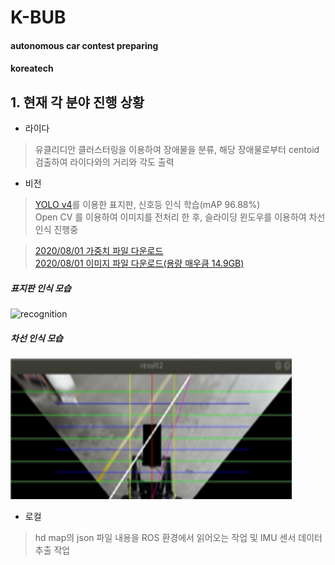# K-BUB
#### autonomous car contest preparing
#### koreatech

## 1. 현재 각 분야 진행 상황

* 라이다
> 유클리디안 클러스터링을 이용하여 장애물을 분류, 해당 장애물로부터 centoid 검출하여 라이다와의 거리와 각도 출력

* 비전
> [YOLO v4](https://github.com/AlexeyAB/darknet)를 이용한 표지판, 신호등 인식 학습(mAP 96.88%)  
> Open CV 를 이용하여 이미지를 전처리 한 후, 슬라이딩 윈도우를 이용하여 차선인식 진행중  

> [2020/08/01 가중치 파일 다운로드](https://koreatechackr-my.sharepoint.com/:u:/g/personal/jun752601_koreatech_ac_kr/EUX4ebVUXcdDituoYFIJ0_QBPDAALaskfOO81BMw7soqHw?e=yqGHH4)  
> [2020/08/01 이미지 파일 다운로드(용량 매우큼 14.9GB)](https://koreatechackr-my.sharepoint.com/:u:/g/personal/jun752601_koreatech_ac_kr/EY2g1l3JskpPjfq7mptidfEBGpwcxWpImXruilVjKeyHNQ?e=b6OPT3)

##### 표지판 인식 모습

<img src="/Vision/vision/image/recognition.jpg" width="900px" height="450px" title="vision" alt="recognition"></img><br/>

##### 차선 인식 모습
<img src="/Vision/vision/image/image01.png" width="450px" height="225px" title="vision" alt="recognition"></img><br/>

* 로컬
> hd map의 json 파일 내용을 ROS 환경에서 읽어오는 작업 및 IMU 센서 데이터 추출 작업

